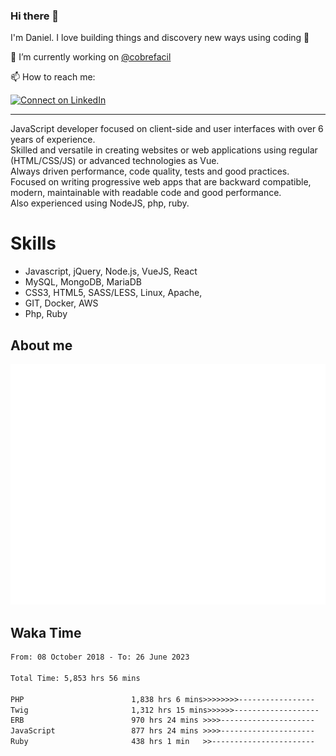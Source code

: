 ### Hi there 👋

I'm Daniel. I love building things and discovery new ways using coding :raised_hands: 

🔭 I’m currently working on [@cobrefacil](https://www.cobrefacil.com.br/)

📫 How to reach me:

[![Connect on LinkedIn](https://img.shields.io/badge/--linkedin?label=LinkedIn&logo=LinkedIn&style=social)](https://www.linkedin.com/in/daniel-cerverizzo/)

---

JavaScript developer focused on client-side and user interfaces with over 6 years of experience.  
Skilled and versatile in creating websites or web applications using regular (HTML/CSS/JS) or advanced technologies as Vue.  
Always driven performance, code quality, tests and good practices.  
 Focused on writing progressive web apps that are backward compatible, modern, maintainable with readable code and good performance.  
Also experienced using NodeJS, php, ruby. 


# Skills

 - Javascript, jQuery, Node.js, VueJS, React
 - MySQL, MongoDB, MariaDB    
 - CSS3, HTML5, SASS/LESS,  Linux, Apache,
 - GIT, Docker, AWS
 - Php, Ruby

## About me

![Metrics](/github-metrics.svg)

## Waka Time

<!--START_SECTION:waka-->

```txt
From: 08 October 2018 - To: 26 June 2023

Total Time: 5,853 hrs 56 mins

PHP                        1,838 hrs 6 mins>>>>>>>>-----------------   31.40 %
Twig                       1,312 hrs 15 mins>>>>>>-------------------   22.42 %
ERB                        970 hrs 24 mins >>>>---------------------   16.58 %
JavaScript                 877 hrs 24 mins >>>>---------------------   14.99 %
Ruby                       438 hrs 1 min   >>-----------------------   07.48 %
```

<!--END_SECTION:waka-->

